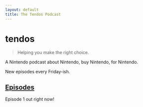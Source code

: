 ```yaml
---
layout: default
title: The Tendos Podcast
---
```


# tendos

>Helping you make the right choice.

A Nintendo podcast about Nintendo, buy Nintendo, for Nintendo.

New episodes every Friday-ish. 

## [Episodes](/tendos/episodes)

Episode 1 out right now!
